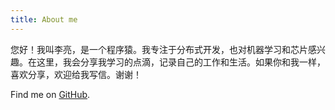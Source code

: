 ```yaml
---
title: About me
---
```


您好！我叫李亮，是一个程序猿。我专注于分布式开发，也对机器学习和芯片感兴趣。在这里，我会分享我学习的点滴，记录自己的工作和生活。如果你和我一样，喜欢分享，欢迎给我写信。谢谢！

Find me on [GitHub](https://github.com/brightlee-china).
